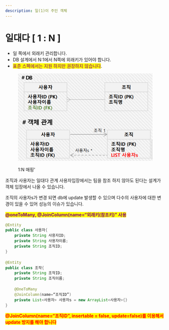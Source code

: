 ```yaml
---
description: 일(1)이 주인 객체
---
```


# 일대다 \[ 1 : N ]

* 일 쪽에서 외래키 관리합니다.
* DB 설계에서 N:1에서 N쪽에 외래키가 있어야 합니다.
* <mark style="color:purple;">표준 스펙에서는 지원 하지만 권장하지 않습니다</mark>.

<figure><img src="../../../.gitbook/assets/image (132).png" alt=""><figcaption><p>1:N 매핑'</p></figcaption></figure>

조직과 사용자는 일대다 관계 사용자입장에서는 팀을 참조 하지 않아도 된다는 설계가 객체 입장에서 나올 수 있습니다.

조직의 사용자s가 변경 되면 db에 update 발생할 수 있으며 다수의 사용자에 대한 변경이 있을 수 있어 성능의 이슈가 있습니다.

<mark style="color:purple;">**@oneToMany, @JoinColumn(name=“외래키(참조키)” 사용**</mark>

```java
@Entity
public class 사용자{
    private String 사용자ID;
    private String 사용자이름;
    private String 조직ID;
}

@Entity
public class 조작{
    private String 조작ID;
    private String 조직이름;
    
    @OneToMany
    @JoinColumn(name=“조직ID”)
    private List<사용자> 사용자s = new ArrayList<사용자>{}
}
```

<mark style="color:red;">**@JoinColumn(name=“조직ID”,  insertable = false, update=false)를 이용해서 update 방지를 해야 합니다**</mark>
